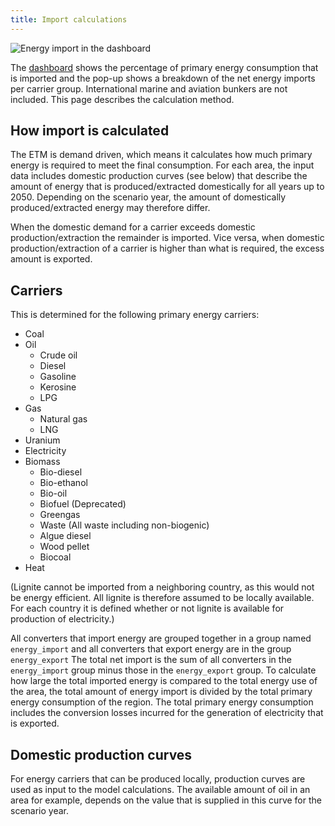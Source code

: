 ```yaml
---
title: Import calculations
---
```


![Energy import in the dashboard](/img/docs/Screen_Shot_2011-08-08_at_11.58.32_AM.png)

The [dashboard](/dashboard) shows the percentage of primary energy consumption that is imported and the pop-up shows a breakdown of the net energy imports per carrier group. International marine and aviation bunkers are not included. This page describes the calculation method.

## How import is calculated

The ETM is demand driven, which means it calculates how much primary energy is required to meet the final consumption. For each area, the input data includes domestic production curves (see below) that describe the amount of energy that is produced/extracted domestically for all years up to 2050. Depending on the scenario year, the amount of domestically produced/extracted energy may therefore differ.

When the domestic demand for a carrier exceeds domestic production/extraction the remainder is imported. Vice versa, when domestic production/extraction of a carrier is higher than what is required, the excess amount is exported.

## Carriers

This is determined for the following primary energy carriers:

-   Coal
-   Oil
    -   Crude oil
    -   Diesel
    -   Gasoline
    -   Kerosine
    -   LPG
-   Gas
    -   Natural gas
    -   LNG
-   Uranium
-   Electricity
-   Biomass
    -   Bio-diesel
    -   Bio-ethanol
    -   Bio-oil
    -   Biofuel (Deprecated)
    -   Greengas
    -   Waste (All waste including non-biogenic)
    -   Algue diesel
    -   Wood pellet
    -   Biocoal
-   Heat

(Lignite cannot be imported from a neighboring country, as this would not be energy efficient. All lignite is therefore assumed to be locally available. For each country it is defined whether or not lignite is available for production of electricity.)

All converters that import energy are grouped together in a group named `energy_import` and all converters that export energy are in the group `energy_export` The total net import is the sum of all converters in the `energy_import` group minus those in the `energy_export` group. To calculate how large the total imported energy is compared to the total energy use of the area, the total amount of energy import is divided by the total primary energy consumption of the region. The total primary energy consumption includes the conversion losses incurred for the generation of electricity that is exported.

## Domestic production curves

For energy carriers that can be produced locally, production curves are used as input to the model calculations. The available amount of oil in an area for example, depends on the value that is supplied in this curve for the scenario year.
